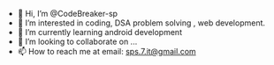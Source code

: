 - 👋 Hi, I’m @CodeBreaker-sp
- 👀 I’m interested in coding, DSA problem solving , web development.
- 🌱 I’m currently learning android development
- 💞️ I’m looking to collaborate on ...
- 📫 How to reach me at email: sps.7.it@gmail.com

<!---
CodeBreaker-sp/CodeBreaker-sp is a ✨ special ✨ repository because its `README.md` (this file) appears on your GitHub profile.
You can click the Preview link to take a look at your changes.
--->
